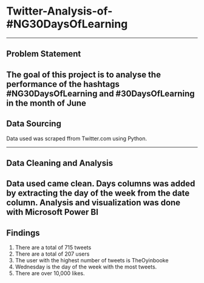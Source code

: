 # Twitter-Analysis-of-#NG30DaysOfLearning
----
## Problem Statement
The goal of this project is to analyse the performance of the hashtags #NG30DaysOfLearning and #30DaysOfLearning in the month of June
----
## Data Sourcing
Data used was scraped ffrom Twitter.com using Python.

----
## Data Cleaning and Analysis
Data used came clean. Days columns was added by extracting the day of the week from the date column. Analysis and visualization was done with Microsoft Power BI
----
## Findings
1. There are a total of 715 tweets
2. There are a total of 207 users
3. The user with the highest number of tweets is TheOyinbooke
4. Wednesday is the day of the week with the most tweets.
5. There are over 10,000 likes.
